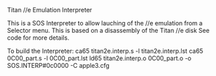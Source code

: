 Titan //e Emulation Interpreter

This is a SOS Interpreter to allow lauching of the //e emulation from a Selector menu.
This is based on a disassembly of the Titan //e disk 
See code for more details.

To build the Interpreter:
ca65 titan2e.interp.s -l titan2e.interp.lst
ca65 0C00_part.s -l 0C00_part.lst
ld65 titan2e.interp.o 0C00_part.o -o SOS.INTERP#0c0000 -C apple3.cfg

